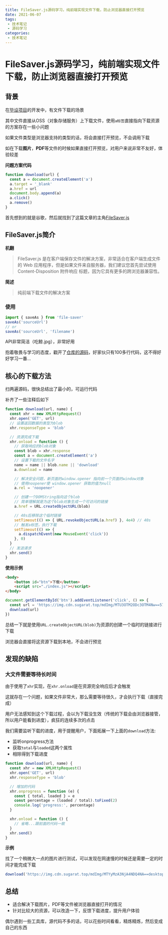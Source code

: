 ```yaml
---
title: FileSaver.js源码学习，纯前端实现文件下载，防止浏览器直接打开预览
date: 2021-06-07
tags:
 - 技术笔记
 - 源码学习
categories:
 - 技术笔记
---
```


# FileSaver.js源码学习，纯前端实现文件下载，防止浏览器直接打开预览

## 背景
在[毕设项目](https://github.com/ATQQ/easypicker2-client)的开发中，有文件下载的场景

其中文件直接从OSS（对象存储服务）上下载文件，使用`a标签`直接指向下载资源的方案存在一些小问题

如果文件类型是浏览器支持的类型的话，将会直接打开预览，不会调用下载

如在下载**图片**，**PDF**等文件的时候如果直接打开预览，对用户来说非常不友好，体验较差

**问题方案代码**
```js
function download(url) {
  const a = document.createElement('a')
  a.target = '_blank'
  a.href = url
  document.body.append(a)
  a.click()
  a.remove()
}
```
首先想到的就是谷歌，然后就找到了这篇文章的主角[FileSaver.js](https://github.com/eligrey/FileSaver.js)

## FileSaver.js简介
**机翻**
>FileSaver.js 是在客户端保存文件的解决方案，非常适合在客户端生成文件的 Web 应用程序，但是如果文件来自服务器，我们建议您首先尝试使用 Content-Disposition 附件响应 标题，因为它具有更多的跨浏览器兼容性。

**简述**
>纯前端下载文件的解决方案

### 使用
```js
import { saveAs } from 'file-saver'
saveAs('sourceUrl')
// or
saveAs('sourceUrl', 'filename')
```

API非常简洁（吃鲸.jpg），非常好用

抱着敬畏与学习的态度，戳开了[仓库的源码](https://github.com/eligrey/FileSaver.js/blob/master/src/FileSaver.js)，好家伙只有100多行代码，这不得好好学习一番...

## 核心的下载方法
扫两遍源码，很快总结出了最小的，可运行代码

补齐了一些注释后如下
```js
function download(url, name) {
  const xhr = new XMLHttpRequest()
  xhr.open('GET', url)
  // 设置返回数据的类型为blob
  xhr.responseType = 'blob'

  // 资源完成下载
  xhr.onload = function () {
    // 获取响应的blob对象
    const blob = xhr.response
    const a = document.createElement('a')
    // 设置下载的文件名字
    name = name || blob.name || 'download'
    a.download = name

    // 解决安全问题，新页面的window.opener 指向前一个页面的window对象
    // 使用noopener使 window.opener 获取的值为null
    a.rel = 'noopener'

    // 创建一个DOMString指向这个blob
    // 简单理解就是为这个blob对象生成一个可访问的链接
    a.href = URL.createObjectURL(blob)

    // 40s后移除这个临时链接
    setTimeout(() => { URL.revokeObjectURL(a.href) }, 4e4) // 40s
    // 触发a标签，执行下载
    setTimeout(() => {
      a.dispatchEvent(new MouseEvent('click'))
    }, 0)
  }
  // 发送请求
  xhr.send()
}
```

**使用示例**

```html
<body>
    <button id="btn">下载</button>
    <script src="./index.js"></script>
</body>
```

```js
document.getElementById('btn').addEventListener('click', () => {
  const url = 'https://img.cdn.sugarat.top/mdImg/MTU3OTM2ODc3OTM4Nw==579368779387'
  download(url)
})
```
总结一下就是使用`URL.createObjectURL(blob)`为资源的创建一个临时的链接进行下载

浏览器会直接将这资源下载到本地，不会进行预览

## 发现的缺陷
### 大文件需要等待长时间
由于使用了`xhr`实现，在`xhr.onload`是在资源完全响应后才会触发

这就存在一个问题，如果文件非常大，那么需要等待很久，才会执行下载（直接完成）

用户无法感知到这个下载过程，会以为下载没生效（传统的下载会由浏览器接管，所以用户能看到进度），疯狂的连续多次的点击

我们需要监听下载的进度，用于提醒用户，下面拓展一下上面的`download`方法:
* 监听onprogress方法
* 获取`total`与`loaded`这两个属性
* 相除得到下载进度

```js
function download(url, name) {
  const xhr = new XMLHttpRequest()
  xhr.open('GET', url)
  xhr.responseType = 'blob'

  // 增加的代码
  xhr.onprogress = function (e) {
    const { total, loaded } = e
    const percentage = (loaded / total).toFixed(2)
    console.log('progress:', percentage)
  }

  xhr.onload = function () {
    // 省略...跟前面的代码一致
  }
  xhr.send()
}
```

**示例**

找了一个稍微大一点的图片进行测试，可以发现在网速慢的时候还是需要一定的时间才能完成下载

```js
download('https://img.cdn.sugarat.top/mdImg/MTYyMzA3NjA4NDQ4NA==desktop.jpg')
```

## 总结
* 适合解决下载图片，PDF等文件被浏览器直接打开的情况
* 针对比较大的资源，可以改造一下，反馈下载进度，提升用户体验

偶尔遇到一些工具库，源代码不多的话，可以花些时间看看，精炼精炼，然后变成自己的东西
